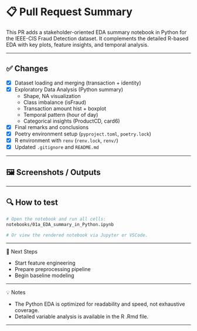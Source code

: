 # 📋 Pull Request Summary

<!-- Briefly describe what this PR does and why. -->

This PR adds a stakeholder-oriented EDA summary notebook in Python for the IEEE-CIS Fraud Detection dataset. It complements the detailed R-based EDA with key plots, feature insights, and temporal analysis.

---

## ✅ Changes

- [x] Dataset loading and merging (transaction + identity)
- [x] Exploratory Data Analysis (Python summary)
  - Shape, NA visualization
  - Class imbalance (isFraud)
  - Transaction amount hist + boxplot
  - Temporal pattern (hour of day)
  - Categorical insights (ProductCD, card6)
- [x] Final remarks and conclusions
- [x] Poetry environment setup (`pyproject.toml`, `poetry.lock`)
- [x] R environment with `renv` (`renv.lock`, `renv/`)
- [x] Updated `.gitignore` and `README.md`

---

## 🖼️ Screenshots / Outputs

<!-- Add any key outputs or screenshots if applicable -->

---

## 🔍 How to test

```bash
# Open the notebook and run all cells:
notebooks/01a_EDA_summary_in_Python.ipynb

# Or view the rendered notebook via Jupyter or VSCode.
```

---

🚀 Next Steps
- Start feature engineering
- Prepare preprocessing pipeline
- Begin baseline modeling

---

💡 Notes
- The Python EDA is optimized for readability and speed, not exhaustive coverage.
- Detailed variable analysis is available in the R .Rmd file.

---